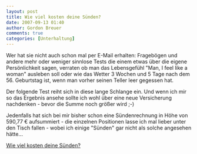 ```yaml
---
layout: post
title: Wie viel kosten deine Sünden?
date: 2007-09-13 01:40
author: Gordon Breuer
comments: true
categories: [Unterhaltung]
---
```

<p>Wer hat sie nicht auch schon mal per E-Mail erhalten: Frageb&ouml;gen und andere mehr oder weniger sinnlose Tests die einem etwas &uuml;ber die eigene Pers&ouml;nlichkeit sagen, verraten ob man das Lebensgef&uuml;hl "Man, I feel like a woman" ausleben soll oder wie das Wetter 3 Wochen und 5 Tage nach dem 56. Geburtstag ist, wenn man vorher seinen Teller leer gegessen hat.</p>
<p>Der folgende Test reiht sich in diese lange Schlange ein. Und wenn ich mir so das Ergebnis ansehe sollte ich wohl &uuml;ber eine neue Versicherung nachdenken - bevor die Summe noch gr&ouml;&szlig;er wird ;-)</p>
<p>Jedenfalls hat sich bei mir bisher schon eine S&uuml;ndenrechnung in H&ouml;he von 590,77 &euro; aufsummiert - die einzelnen Positionen lasse ich mal lieber unter den Tisch fallen - wobei ich einige "S&uuml;nden" gar nicht als solche angesehen h&auml;tte...</p>
<p><a href="http://erbert.eu/suende/" target="_blank">Wie viel kosten deine S&uuml;nden?</a></p>
